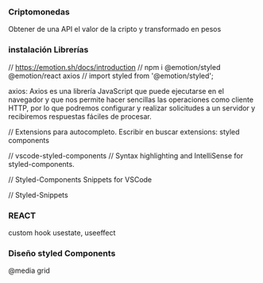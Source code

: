 ### Criptomonedas
Obtener de una API el valor de la cripto y transformado en pesos

### instalación Librerías

// https://emotion.sh/docs/introduction
// npm i @emotion/styled @emotion/react axios
// import styled from '@emotion/styled';

axios:
Axios es una librería  JavaScript que puede ejecutarse en el navegador y que nos permite hacer sencillas las operaciones como cliente HTTP, por lo que podremos configurar y realizar solicitudes a un servidor y recibiremos respuestas fáciles de procesar.

// Extensions para autocompleto. Escribir en buscar extensions: styled components

// vscode-styled-components
// Syntax highlighting and IntelliSense for styled-components.

// Styled-Components Snippets for VSCode

// Styled-Snippets

### REACT
custom hook
usestate, useeffect
### Diseño styled Components 
@media
grid
